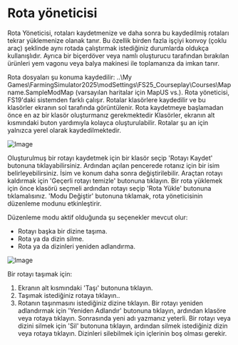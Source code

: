 # Rota yöneticisi


Rota Yöneticisi, rotaları kaydetmenize ve daha sonra bu kaydedilmiş rotaları tekrar yüklemenize olanak tanır.
Bu özellik birden fazla işçiyi konvoy (çoklu araç) şeklinde aynı rotada çalıştırmak istediğiniz durumlarda oldukça kullanışlıdır.
Ayrıca bir biçerdöver veya namlı oluşturucu tarafından bırakılan ürünleri yem vagonu veya balya makinesi ile toplamanıza da imkan tanır.

Rota dosyaları şu konuma kaydedilir: ..\My Games\FarmingSimulator2025\modSettings\FS25_Courseplay\Courses\Mapname.SampleModMap (varsayılan haritalar için MapUS vs.).
Rota yöneticisi, FS19'daki sistemden farklı çalışır.
Rotalar klasörlere kaydedilir ve bu klasörler ekranın sol tarafında görüntülenir. Rota kaydetmeye başlamadan önce en az bir klasör oluşturmanız gerekmektedir
Klasörler, ekranın alt kısmındaki buton yardımıyla kolayca oluşturulabilir.
Rotalar şu an için yalnızca yerel olarak kaydedilmektedir.


![Image](/home/runner/work/CourseplayHelp/CourseplayHelp/translation_data/managerbasehelp_0_0_765_430.png)


Oluşturulmuş bir rotayı kaydetmek için bir klasör seçip 'Rotayı Kaydet' butonuna tıklayabilirsiniz. Ardından açılan pencerede rotanız için bir isim belirleyebilirsiniz.
İsim ve konum daha sonra değiştirilebilir.
Araçtan rotayı kaldırmak için 'Geçerli rotayı temizle' butonuna tıklayın.
Bir rota yüklemek için önce klasörü seçmeli ardından rotayı seçip 'Rota Yükle' butonuna tıklamalısınız.
'Modu Değiştir' butonuna tıklamak, rota yöneticisinin düzenleme modunu etkinleştirir.



Düzenleme modu aktif olduğunda şu seçenekler mevcut olur:
- Rotayı başka bir dizine taşıma.
- Rota ya da dizin silme.
- Rota ya da dizinleri yeniden adlandırma.


![Image](/home/runner/work/CourseplayHelp/CourseplayHelp/translation_data/manageredithelp_0_0_765_430.png)


Bir rotayı taşımak için: 
  1) Ekranın alt kısmındaki 'Taşı' butonuna tıklayın.
  2) Taşımak istediğiniz rotaya tıklayın..
  3) Rotanın taşınmasını istediğiniz dizine tıklayın.
Bir rotayı yeniden adlandırmak için 'Yeniden Adlandır' butonuna tıklayın, ardından klasöre veya rotaya tıklayın. Sonrasında yeni adı yazmanız yeterli.
Bir rotayı veya dizini silmek için 'Sil' butonuna tıklayın, ardından silmek istediğiniz dizin veya rotaya tıklayın.
Dizinleri silebilmek için içlerinin boş olması gerekir.


